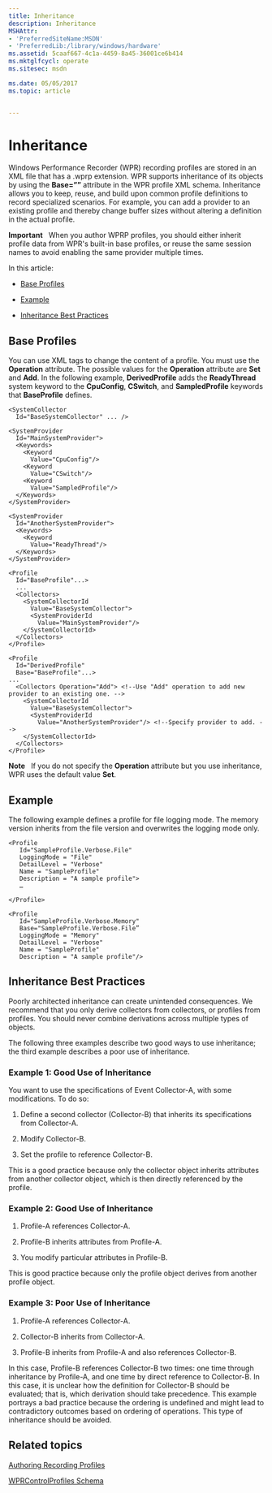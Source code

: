 ```yaml
---
title: Inheritance
description: Inheritance
MSHAttr:
- 'PreferredSiteName:MSDN'
- 'PreferredLib:/library/windows/hardware'
ms.assetid: 5caaf667-4c1a-4459-8a45-36001ce6b414
ms.mktglfcycl: operate
ms.sitesec: msdn

ms.date: 05/05/2017
ms.topic: article


---
```


# Inheritance


Windows Performance Recorder (WPR) recording profiles are stored in an XML file that has a .wprp extension. WPR supports inheritance of its objects by using the **Base=””** attribute in the WPR profile XML schema. Inheritance allows you to keep, reuse, and build upon common profile definitions to record specialized scenarios. For example, you can add a provider to an existing profile and thereby change buffer sizes without altering a definition in the actual profile.

**Important**  
When you author WPRP profiles, you should either inherit profile data from WPR's built-in base profiles, or reuse the same session names to avoid enabling the same provider multiple times.

 

In this article:

-   [Base Profiles](#base)

-   [Example](#ex)

-   [Inheritance Best Practices](#bestprac)

## <a href="" id="base"></a>Base Profiles


You can use XML tags to change the content of a profile. You must use the **Operation** attribute. The possible values for the **Operation** attribute are **Set** and **Add**. In the following example, **DerivedProfile** adds the **ReadyThread** system keyword to the **CpuConfig**, **CSwitch**, and **SampledProfile** keywords that **BaseProfile** defines.

```
<SystemCollector
  Id="BaseSystemCollector" ... />

<SystemProvider
  Id="MainSystemProvider">
  <Keywords>
    <Keyword
      Value="CpuConfig"/>
    <Keyword
      Value="CSwitch"/>
    <Keyword
      Value="SampledProfile"/>
  </Keywords>
</SystemProvider>

<SystemProvider
  Id="AnotherSystemProvider">
  <Keywords> 
    <Keyword
      Value="ReadyThread"/>
  </Keywords>
</SystemProvider>

<Profile
  Id="BaseProfile"...>
  ... 
  <Collectors>
    <SystemCollectorId
      Value="BaseSystemCollector">
      <SystemProviderId
        Value="MainSystemProvider"/>
    </SystemCollectorId>
  </Collectors>
</Profile>

<Profile
  Id="DerivedProfile"
  Base="BaseProfile"...>
... 
  <Collectors Operation="Add"> <!--Use "Add" operation to add new provider to an existing one. -->
    <SystemCollectorId
      Value="BaseSystemCollector">
      <SystemProviderId
        Value="AnotherSystemProvider"/> <!--Specify provider to add. --> 
    </SystemCollectorId> 
  </Collectors>
</Profile>
```

**Note**  
If you do not specify the **Operation** attribute but you use inheritance, WPR uses the default value **Set**.

 

## <a href="" id="ex"></a>Example


The following example defines a profile for file logging mode. The memory version inherits from the file version and overwrites the logging mode only.

```
<Profile
   Id="SampleProfile.Verbose.File"
   LoggingMode = "File"
   DetailLevel = "Verbose"
   Name = "SampleProfile"
   Description = "A sample profile">
   …

</Profile>

<Profile
   Id="SampleProfile.Verbose.Memory"
   Base="SampleProfile.Verbose.File”
   LoggingMode = "Memory"
   DetailLevel = "Verbose"
   Name = "SampleProfile"
   Description = "A sample profile"/>
```

## <a href="" id="bestprac"></a>Inheritance Best Practices


Poorly architected inheritance can create unintended consequences. We recommend that you only derive collectors from collectors, or profiles from profiles. You should never combine derivations across multiple types of objects.

The following three examples describe two good ways to use inheritance; the third example describes a poor use of inheritance.

### <a href="" id="ex1inher"></a>Example 1: Good Use of Inheritance

You want to use the specifications of Event Collector-A, with some modifications. To do so:

1.  Define a second collector (Collector-B) that inherits its specifications from Collector-A.

2.  Modify Collector-B.

3.  Set the profile to reference Collector-B.

This is a good practice because only the collector object inherits attributes from another collector object, which is then directly referenced by the profile.

### <a href="" id="ex2inher"></a>Example 2: Good Use of Inheritance

1.  Profile-A references Collector-A.

2.  Profile-B inherits attributes from Profile-A.

3.  You modify particular attributes in Profile-B.

This is good practice because only the profile object derives from another profile object.

### <a href="" id="ex3inher"></a>Example 3: Poor Use of Inheritance

1.  Profile-A references Collector-A.

2.  Collector-B inherits from Collector-A.

3.  Profile-B inherits from Profile-A and also references Collector-B.

In this case, Profile-B references Collector-B two times: one time through inheritance by Profile-A, and one time by direct reference to Collector-B. In this case, it is unclear how the definition for Collector-B should be evaluated; that is, which derivation should take precedence. This example portrays a bad practice because the ordering is undefined and might lead to contradictory outcomes based on ordering of operations. This type of inheritance should be avoided.

## Related topics


[Authoring Recording Profiles](authoring-recording-profiles.md)

[WPRControlProfiles Schema](wprcontrolprofiles-schema.md)

 

 







